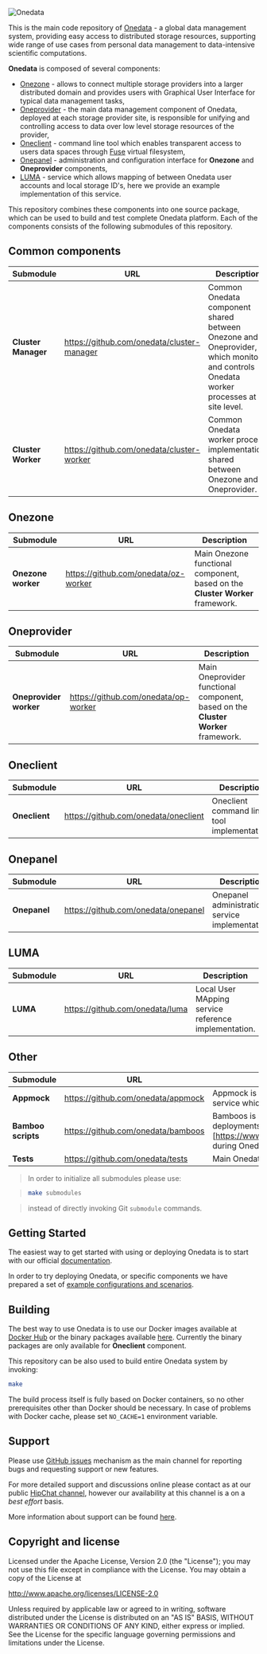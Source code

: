 
![Onedata](https://onedata.org/docs/doc/img/heading.png)

This is the main code repository of [Onedata](http://onedata.org) - a global data management system, providing easy access to distributed storage resources, supporting wide range of use cases from personal data management to data-intensive scientific computations.

**Onedata** is composed of several components:

  * [Onezone](https://onedata.org/docs/doc/administering_onedata/onezone_overview.html) - allows to connect multiple storage providers into a larger distributed domain and provides users with Graphical User Interface for typical data management tasks,
  * [Oneprovider](https://onedata.org/docs/doc/administering_onedata/provider_overview.html) - the main data management component of Onedata, deployed at each storage provider site, is responsible for unifying and controlling access to data over low level storage resources of the provider,
  * [Oneclient](https://onedata.org/docs/doc/using_onedata/oneclient.html) - command line tool which enables transparent access to users data spaces through [Fuse](https://github.com/libfuse/libfuse) virtual filesystem,
  * [Onepanel](https://onedata.org/docs/doc/administering_onedata/onepanel_overview.html) - administration and configuration interface for **Onezone** and **Oneprovider** components,
  * [LUMA](https://onedata.org/docs/doc/administering_onedata/luma.html) - service which allows mapping of between Onedata user accounts and local storage ID's, here we provide an example implementation of this service.

This repository combines these components into one source package, which can be used to build and test complete Onedata platform. Each of the components consists of the following submodules of this repository.

## Common components

| Submodule | URL      | Description |
|----------------------|---------------------|-------------------------|
| **Cluster Manager** | https://github.com/onedata/cluster-manager | Common Onedata component shared between Onezone and Oneprovider, which monitors and controls Onedata worker processes at site level. |
| **Cluster Worker** | https://github.com/onedata/cluster-worker | Common Onedata worker process implementation, shared between Onezone and Oneprovider. |

## Onezone

| Submodule | URL      | Description |
|-----------|----------|--------------|
| **Onezone worker** | https://github.com/onedata/oz-worker | Main Onezone functional component, based on the **Cluster Worker** framework. |

## Oneprovider

| Submodule | URL      | Description |
|-----------|----------|--------------|
| **Oneprovider worker** | https://github.com/onedata/op-worker | Main Oneprovider functional component, based on the **Cluster Worker** framework. |

## Oneclient

| Submodule | URL      | Description |
|-----------|----------|--------------|
| **Oneclient** | https://github.com/onedata/oneclient | Oneclient command line tool implementation. |

## Onepanel

| Submodule | URL      | Description |
|-----------|----------|--------------|
| **Onepanel** | https://github.com/onedata/onepanel | Onepanel administration service implementation. |


## LUMA

| Submodule | URL      | Description |
|-----------|----------|--------------|
| **LUMA** | https://github.com/onedata/luma | Local User MApping service reference implementation. |

## Other

| Submodule | URL      | Description |
|-----------|----------|--------------|
| **Appmock** | https://github.com/onedata/appmock |  Appmock is used during testing to mock any service which exposes REST API. |
| **Bamboo scripts** | https://github.com/onedata/bamboos | Bamboos is used for automating test deployments in (bamboo)[https://www.atlassian.com/software/bamboo] during Onedata integration tests. |
| **Tests** | https://github.com/onedata/tests | Main Onedata tests repository |

>In order to initialize all submodules please use:

>```bash
>make submodules
>```

>instead of directly invoking Git `submodule` commands.

## Getting Started

The easiest way to get started with using or deploying Onedata is to start with our official [documentation](https://onedata.org/docs/index.html).

In order to try deploying Onedata, or specific components we have prepared a set of [example configurations and scenarios](https://github.com/onedata/getting-started).

## Building

The best way to use Onedata is to use our Docker images available at [Docker Hub](https://hub.docker.com/u/onedata/) or the binary packages available [here](https://get.onedata.org/). Currently the binary packages are only available for **Oneclient** component.

This repository can be also used to build entire Onedata system by invoking:

```bash
make
```

The build process itself is fully based on Docker containers, so no other prerequisites other than Docker should be necessary. In case of problems with Docker cache, please set `NO_CACHE=1` environment variable.

## Support

Please use [GitHub issues](https://github.com/onedata/onedata/issues) mechanism as the main channel for reporting bugs and requesting support or new features.

For more detailed support and discussions online please contact as at our public [HipChat channel](https://www.hipchat.com/g3ST0Aaci), however our availability at this channel is a on a *best effort* basis.

More information about support can be found [here](https://onedata.org/support).

## Copyright and license

Licensed under the Apache License, Version 2.0 (the "License");
you may not use this file except in compliance with the License.
You may obtain a copy of the License at

http://www.apache.org/licenses/LICENSE-2.0

Unless required by applicable law or agreed to in writing, software
distributed under the License is distributed on an "AS IS" BASIS,
WITHOUT WARRANTIES OR CONDITIONS OF ANY KIND, either express or implied.
See the License for the specific language governing permissions and
limitations under the License.
